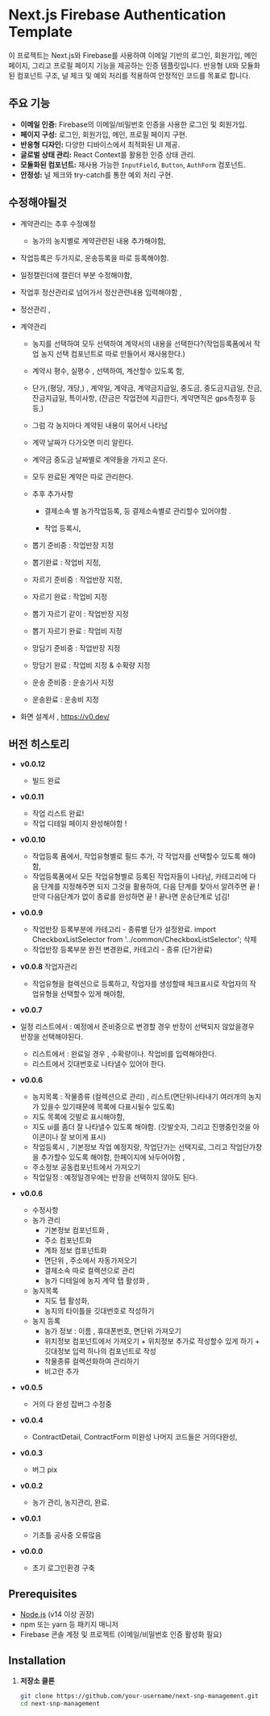 # Next.js Firebase Authentication Template

이 프로젝트는 Next.js와 Firebase를 사용하여 이메일 기반의 로그인, 회원가입, 메인 페이지, 그리고 프로필 페이지 기능을 제공하는 인증 템플릿입니다. 반응형 UI와 모듈화된 컴포넌트 구조, 널 체크 및 예외 처리를 적용하여 안정적인 코드를 목표로 합니다.

## 주요 기능


- **이메일 인증:** Firebase의 이메일/비밀번호 인증을 사용한 로그인 및 회원가입.
- **페이지 구성:** 로그인, 회원가입, 메인, 프로필 페이지 구현.
- **반응형 디자인:** 다양한 디바이스에서 최적화된 UI 제공.
- **글로벌 상태 관리:** React Context를 활용한 인증 상태 관리.
- **모듈화된 컴포넌트:** 재사용 가능한 `InputField`, `Button`, `AuthForm` 컴포넌트.
- **안정성:** 널 체크와 try-catch를 통한 예외 처리 구현.


## 수정해야될것
   - 계약관리는 추후 수정예정 
      - 농가의 농지별로 계약관련된 내용 추가해야함, 

   - 작업등록은 두가지로, 운송등록을 따로 등록해야함.

   - 일정캘린더에 캘린더 부분 수정해야함, 

   - 작업후 정산관리로 넘어가서 정산관련내용 입력해야함 ,
   
   - 정산관리 , 

   - 계약관리 
      - 농지를 선택하여 모두 선택하여 계약서의 내용을 선택한다?(작업등록폼에서 작업 농지 선택 컴포넌트로 따로 만들어서 재사용한다.)
      - 계약시 평수, 실평수 , 선택하여, 계산할수 있도록 함, 
      - 단가,(평당, 개당,) , 계약일, 계약금, 계약금지급일, 중도금, 중도금지급일, 잔금, 잔금지급일, 특이사항, (잔금은 작업전에 지급한다, 계약면적은 gps측정후 등등,)
      
      - 그럼 각 농지마다 계약된 내용이 묶어서 나타남
      - 계약 날짜가 다가오면 미리 알린다. 
      - 계약금 중도금 날짜별로 계약들을 가지고 온다. 
      - 모두 완료된 계약은 따로 관리한다. 


      - 추후 추가사항 
         - 결제소속 별 농가작업등록, 등 결제소속별로 관리할수 있어야함 . 


         - 작업 등록시, 
      - 뽑기 준비중 : 작업반장 지정
      - 뽑기완료 : 작업비 지정,
      - 자르기 준비중 : 작업반장 지정,
      - 자르기 완료 : 작업비 지정
      - 뽑기 자르기 같이 : 작업반장 지정
      - 뽑기 자르기 완료 : 작업비 지정
      - 망담기 준비중 : 작업반장 지정
      - 망담기 완료 : 작업비 지정 & 수확량 지정
      - 운송 준비중 : 운송기사 지정
      - 운송완료 : 운송비 지정 

   - 화면 설계서 , https://v0.dev/






## 버전 히스토리
- **v0.0.12**
   - 빌드 완료 
   
- **v0.0.11**
    - 작업 리스트 완료! 
    - 작업 디테일 페이지 완성해야함 ! 


- **v0.0.10**
    - 작업등록 폼에서, 작업유형별로 필드 추가, 각 작업자를 선택할수 있도록 해야함, 
    - 작업등록폼에서 모든 작업유형별로 등록된 작업자들이 나타남, 
      카테고리에 다음 단계를 지정해주면 되지 그것을 활용하여, 다음 단계를 찾아서 알려주면 끝 ! 
      만약 다음단계가 없이 종료를 완성하면 끝 ! 
      끝나면 운송단계로 넘김! 

- **v0.0.9**
   - 작업반장 등록부분에 카테고리 - 종류별 단가 설정완료. 
   import CheckboxListSelector from '../common/CheckboxListSelector'; 삭제 
   - 작업반장 등록부분 완전 변경완료, 카테고리 - 종류 (단가완료)

- **v0.0.8**
작업자관리
    - 작업유형을 컬렉션으로 등록하고, 작업자를 생성할때 체크표시로 작업자의 작업유형을 선택할수 있게 해야함,
   
- **v0.0.7**
- 일정 리스트에서 : 예정에서 준비중으로 변경할 경우 반장이 선택되지 않았을경우 반장을 선택해야된다. 
    - 리스트에서 : 완료일 경우 , 수확량이나. 작업비를 입력해야한다. 
    - 리스트에서 깃대번호로 나타낼수 있어야 한다. 

- **v0.0.6**
   - 농지목록 : 작물종류 (컬렉션으로 관리) , 리스트(면단위나타내기 여러개의 농지가 있을수 있기때문에 목록에 다표시될수 있도록)
   - 지도 목록에 깃발로 표시해야함, 
   - 지도 ui를 좀더 잘 나타낼수 있도록 해야함. (깃발숫자, 그리고 진행중인것을 아이콘이나 잘 보이게 표시)
   - 작업등록시 , 기본정보 작업 예정지랑, 작업단가는 선택지로, 그리고 작업단가창을 추가할수 있도록 해야함, 한페이지에 놔두어야함 , 
   - 주소정보 공동컴포넌트에서 가져오기 
   - 작업일정 : 예정일경우에는 반장을 선택하지 않아도 된다.

- **v0.0.6**
   - 수정사항
   - 농가 관리  
      - 기본정보 컴포넌트화 , 
      - 주소 컴포넌트화 
      - 계좌 정보 컴포넌트화 
      - 면단위 , 주소에서 자동가져오기  
      - 결제소속 따로 컬렉션으로 관리 
      - 농가 디테일에 농지 계약 탭 활성화 , 
   - 농지목록
      - 지도 탭 활성화,
      - 농지의 타이틀을 깃대번호로 작성하기
   - 농지 등록
      - 농가 정보 : 이름 , 휴대폰번호, 면단위 가져오기 
      - 위치정보 컴포넌트에서 가져오기 + 위치정보 추가로 작성할수 있게 하기 + 깃대정보 입력 하나의 컴포넌트로 작성
      - 작물종류 컬렉션화하여 관리하기
      - 비고란 추가

- **v0.0.5**
   - 거의 다 완성 잡버그 수정중 

- **v0.0.4**
   - ContractDetail, ContractForm 미완성 나머지 코드들은 거의다완성,

- **v0.0.3**
   - 버그 pix

- **v0.0.2**
   - 농가 관리, 농지관리, 완료. 

- **v0.0.1**
   - 기초틀 공사중 오류많음 

- **v0.0.0**
  - 초기 로그인환경 구축 

## Prerequisites

- [Node.js](https://nodejs.org/) (v14 이상 권장)
- npm 또는 yarn 등 패키지 매니저
- Firebase 콘솔 계정 및 프로젝트 (이메일/비밀번호 인증 활성화 필요)

## Installation

1. **저장소 클론**
   ```bash
   git clone https://github.com/your-username/next-snp-management.git
   cd next-snp-management
